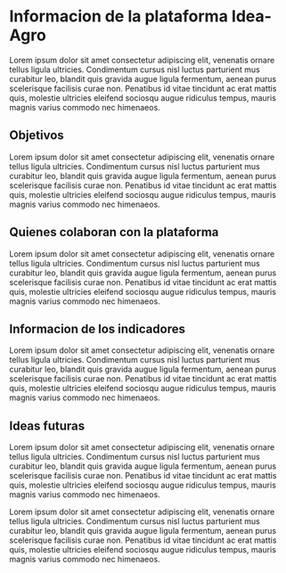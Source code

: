 # Informacion de la plataforma Idea-Agro

Lorem ipsum dolor sit amet consectetur adipiscing elit, venenatis ornare tellus ligula ultricies. Condimentum cursus nisl luctus parturient mus curabitur leo, blandit quis gravida augue ligula fermentum, aenean purus scelerisque facilisis curae non. Penatibus id vitae tincidunt ac erat mattis quis, molestie ultricies eleifend sociosqu augue ridiculus tempus, mauris magnis varius commodo nec himenaeos.

## Objetivos
Lorem ipsum dolor sit amet consectetur adipiscing elit, venenatis ornare tellus ligula ultricies. Condimentum cursus nisl luctus parturient mus curabitur leo, blandit quis gravida augue ligula fermentum, aenean purus scelerisque facilisis curae non. Penatibus id vitae tincidunt ac erat mattis quis, molestie ultricies eleifend sociosqu augue ridiculus tempus, mauris magnis varius commodo nec himenaeos.

## Quienes colaboran con la plataforma
Lorem ipsum dolor sit amet consectetur adipiscing elit, venenatis ornare tellus ligula ultricies. Condimentum cursus nisl luctus parturient mus curabitur leo, blandit quis gravida augue ligula fermentum, aenean purus scelerisque facilisis curae non. Penatibus id vitae tincidunt ac erat mattis quis, molestie ultricies eleifend sociosqu augue ridiculus tempus, mauris magnis varius commodo nec himenaeos.

## Informacion de los indicadores
Lorem ipsum dolor sit amet consectetur adipiscing elit, venenatis ornare tellus ligula ultricies. Condimentum cursus nisl luctus parturient mus curabitur leo, blandit quis gravida augue ligula fermentum, aenean purus scelerisque facilisis curae non. Penatibus id vitae tincidunt ac erat mattis quis, molestie ultricies eleifend sociosqu augue ridiculus tempus, mauris magnis varius commodo nec himenaeos.

## Ideas futuras
Lorem ipsum dolor sit amet consectetur adipiscing elit, venenatis ornare tellus ligula ultricies. Condimentum cursus nisl luctus parturient mus curabitur leo, blandit quis gravida augue ligula fermentum, aenean purus scelerisque facilisis curae non. Penatibus id vitae tincidunt ac erat mattis quis, molestie ultricies eleifend sociosqu augue ridiculus tempus, mauris magnis varius commodo nec himenaeos.

Lorem ipsum dolor sit amet consectetur adipiscing elit, venenatis ornare tellus ligula ultricies. Condimentum cursus nisl luctus parturient mus curabitur leo, blandit quis gravida augue ligula fermentum, aenean purus scelerisque facilisis curae non. Penatibus id vitae tincidunt ac erat mattis quis, molestie ultricies eleifend sociosqu augue ridiculus tempus, mauris magnis varius commodo nec himenaeos.
